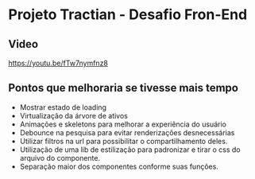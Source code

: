 
# Projeto Tractian - Desafio Fron-End

## Video

https://youtu.be/fTw7nymfnz8

## Pontos que melhoraria se tivesse mais tempo

- Mostrar estado de loading
- Virtualização da árvore de ativos
- Animações e skeletons para melhorar a experiência do usuário
- Debounce na pesquisa para evitar renderizações desnecessárias
- Utilizar filtros na url para possibilitar o compartilhamento deles.
- Utilização de uma lib de estilização para padronizar e tirar o css do arquivo do componente.
- Separação maior dos componentes conforme suas funções.